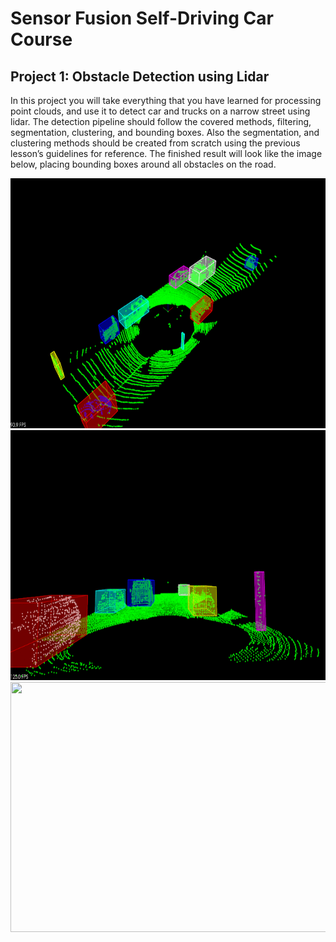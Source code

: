 # Sensor Fusion Self-Driving Car Course
## Project 1: Obstacle Detection using Lidar



In this project you will take everything that you have learned for processing point clouds, and use it to detect car and trucks on a narrow street using lidar. The detection pipeline should follow the covered methods, filtering, segmentation, clustering, and bounding boxes. Also the segmentation, and clustering methods should be created from scratch using the previous lesson’s guidelines for reference. The finished result will look like the image below, placing bounding boxes around all obstacles on the road.

<img src="gifs/xy_view_data_1.gif" width="700" height="400" />

<img src="gifs/FPD_view_data_1.gif" width="700" height="400" />

<img src="gifs/FPD_view_data_2.gif" width="700" height="400" />
